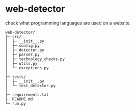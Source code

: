 # web-detector
check what programming languages are used on a website.

```
web-detector/
├─ src/
│  ├─ __init__.py
│  ├─ config.py
│  ├─ detector.py
│  ├─ parser.py
│  ├─ technology_checks.py
│  ├─ utils.py
│  └─ exceptions.py
│
├─ tests/
│  ├─ __init__.py
│  └─ test_detector.py
│
├─ requirements.txt
├─ README.md
└─ run.py
```